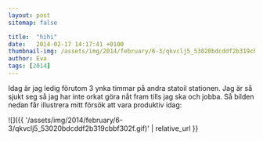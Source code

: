```yaml
---
layout: post
sitemap: false

title:  "hihi"
date:   2014-02-17 14:17:41 +0100
thumbnail-img: /assets/img/2014/february/6-3/qkvclj5_53020bdcddf2b319cbbf302f.gif
author: Eva
tags: [2014]
---
```


Idag är jag ledig förutom 3 ynka timmar på andra statoil stationen. Jag är så sjukt seg så jag har inte orkat göra nåt fram tills jag ska och jobba. Så bilden nedan får illustrera mitt försök att vara produktiv idag:

![]({{ '/assets/img/2014/february/6-3/qkvclj5_53020bdcddf2b319cbbf302f.gif)'  | relative_url }}

